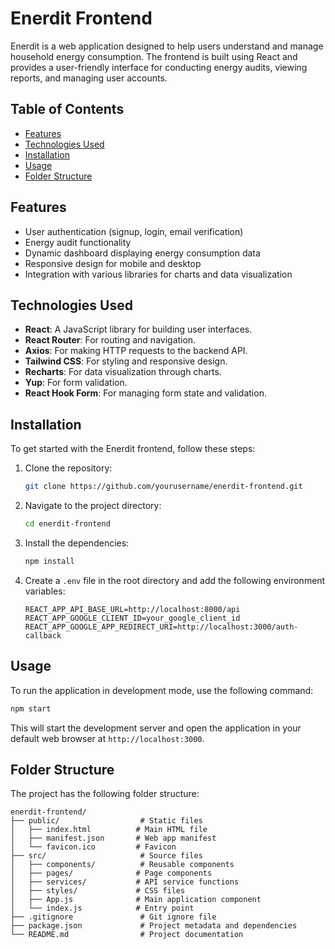 # Enerdit Frontend

Enerdit is a web application designed to help users understand and manage household energy consumption. The frontend is built using React and provides a user-friendly interface for conducting energy audits, viewing reports, and managing user accounts.

## Table of Contents

- [Features](#features)
- [Technologies Used](#technologies-used)
- [Installation](#installation)
- [Usage](#usage)
- [Folder Structure](#folder-structure)

## Features

- User authentication (signup, login, email verification)
- Energy audit functionality
- Dynamic dashboard displaying energy consumption data
- Responsive design for mobile and desktop
- Integration with various libraries for charts and data visualization

## Technologies Used

- **React**: A JavaScript library for building user interfaces.
- **React Router**: For routing and navigation.
- **Axios**: For making HTTP requests to the backend API.
- **Tailwind CSS**: For styling and responsive design.
- **Recharts**: For data visualization through charts.
- **Yup**: For form validation.
- **React Hook Form**: For managing form state and validation.

## Installation

To get started with the Enerdit frontend, follow these steps:

1. Clone the repository:

   ```bash
   git clone https://github.com/yourusername/enerdit-frontend.git
   ```

2. Navigate to the project directory:

   ```bash
   cd enerdit-frontend
   ```

3. Install the dependencies:

   ```bash
   npm install
   ```

4. Create a `.env` file in the root directory and add the following environment variables:
   ```
   REACT_APP_API_BASE_URL=http://localhost:8000/api
   REACT_APP_GOOGLE_CLIENT_ID=your_google_client_id
   REACT_APP_GOOGLE_APP_REDIRECT_URI=http://localhost:3000/auth-callback
   ```

## Usage

To run the application in development mode, use the following command:

```bash
npm start
```

This will start the development server and open the application in your default web browser at `http://localhost:3000`.

## Folder Structure

The project has the following folder structure:

```
enerdit-frontend/
├── public/                  # Static files
│   ├── index.html          # Main HTML file
│   ├── manifest.json       # Web app manifest
│   └── favicon.ico         # Favicon
├── src/                     # Source files
│   ├── components/          # Reusable components
│   ├── pages/              # Page components
│   ├── services/           # API service functions
│   ├── styles/             # CSS files
│   ├── App.js              # Main application component
│   └── index.js            # Entry point
├── .gitignore               # Git ignore file
├── package.json             # Project metadata and dependencies
└── README.md                # Project documentation
```
